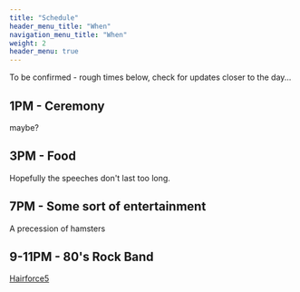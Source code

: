 ```yaml
---
title: "Schedule"
header_menu_title: "When"
navigation_menu_title: "When"
weight: 2
header_menu: true
---
```


To be confirmed - rough times below, check for updates closer to the day...

## 1PM - Ceremony
maybe?

## 3PM - Food
Hopefully the speeches don't last too long.

## 7PM - Some sort of entertainment
A precession of hamsters

## 9-11PM - 80's Rock Band
[Hairforce5](https://hairforce5.wixsite.com/rocks)

